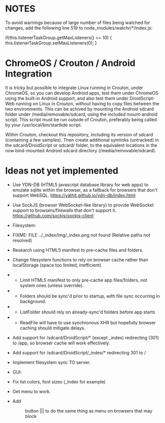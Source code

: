 # NOTES

To avoid warnings because of large number of files being watched for changes, add the following line 519 to node_modules/watchr/*/index.js:

if(this.listenerTaskGroup.getMaxListeners() == 10) { this.listenerTaskGroup.setMaxListeners(0); }

# ChromeOS / Crouton / Android Integration

It is tricky but possible to integrate Linux running in Crouton, under ChromeOS, so you can develop Android apps, test them under ChromeOS using the built-in Android support, and also test them under DroidScript-Web running on Linux in Crouton, without having to copy files between the two environments.  This can be achived by mounting the Android sdcard folder under /media/removable/sdcard, using the included mount-android script.  This script must be run outside of Crouton, preferably being called by your /usr/local/bin/startkde script.

Within Crouton, checkout this repository, including its version of sdcard (containing a few samples).  Then create additional symlinks (untracked) in the sdcard/DroidScript or sdcard/ folder, to the equivalent locations in the now bind-mounted Android sdcard directory (/media/removable/sdcard).

# Ideas not yet implemented

* Use YDN-DB (HTML5 javascript database library for web apps) to emulate sqlite within the browser, as a fallback for browsers that don't support WebSQL. https://yathit.github.io/ydn-db/index.html
* Use SockJS (browser WebSocket-like library) to provide WebSocket support to browsers/firewalls that don't support it.  https://github.com/sockjs/sockjs-client
 
* Filesystem:

* FIXME: FILE ../_index/Img/_index.png not found (Relative paths not resolved)
* Research using HTML5 manifest to pre-cache files and folders.

*   Change filesystem functions to rely on browser cache rather than localStorage (space too limited, inefficient)
*   - Limit HTML5 manifest to only pre-cache app files/folders, not system ones (unless override).
*   - Folders should be sync'd prior to startup, with file sync occurring in background.
*   - ListFolder should rely on already-sync'd folders before app starts
*   - ReadFile will have to use synchronous XHR but hopefully browser caching should mitigate delays.
*   Add support for /sdcard/DroidScript/* (except _index) redirecting (301) to /app, so browser cache will work effectively.
*   Add support for /sdcard/DroidScript/_index/*  redirecting 301 to /
*   Implement filesystem sync TO server.
* GUI:
*   Fix list colors, font sizes (_index for example)
*   Get <BACK> menu to work.
*   Add <MENU> button ||| to do the same thing as <BACK> menu on browsers that may block <BACK>
